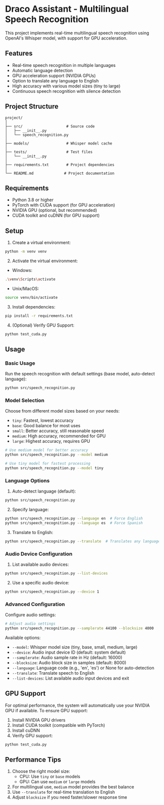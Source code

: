 # Draco Assistant - Multilingual Speech Recognition

This project implements real-time multilingual speech recognition using OpenAI's Whisper model, with support for GPU acceleration.

## Features

- Real-time speech recognition in multiple languages
- Automatic language detection
- GPU acceleration support (NVIDIA GPUs)
- Option to translate any language to English
- High accuracy with various model sizes (tiny to large)
- Continuous speech recognition with silence detection

## Project Structure

```
project/
│
├── src/                    # Source code
│   ├── __init__.py
│   └── speech_recognition.py
│
├── models/                 # Whisper model cache
│
├── tests/                  # Test files
│   └── __init__.py
│
├── requirements.txt        # Project dependencies
│
└── README.md              # Project documentation
```

## Requirements

- Python 3.8 or higher
- PyTorch with CUDA support (for GPU acceleration)
- NVIDIA GPU (optional, but recommended)
- CUDA toolkit and cuDNN (for GPU support)

## Setup

1. Create a virtual environment:

```bash
python -m venv venv
```

2. Activate the virtual environment:

- Windows:

```bash
.\venv\Scripts\activate
```

- Unix/MacOS:

```bash
source venv/bin/activate
```

3. Install dependencies:

```bash
pip install -r requirements.txt
```

4. (Optional) Verify GPU Support:

```bash
python test_cuda.py
```

## Usage

### Basic Usage

Run the speech recognition with default settings (base model, auto-detect language):

```bash
python src/speech_recognition.py
```

### Model Selection

Choose from different model sizes based on your needs:

- `tiny`: Fastest, lowest accuracy
- `base`: Good balance for most uses
- `small`: Better accuracy, still reasonable speed
- `medium`: High accuracy, recommended for GPU
- `large`: Highest accuracy, requires GPU

```bash
# Use medium model for better accuracy
python src/speech_recognition.py --model medium

# Use tiny model for fastest processing
python src/speech_recognition.py --model tiny
```

### Language Options

1. Auto-detect language (default):

```bash
python src/speech_recognition.py
```

2. Specify language:

```bash
python src/speech_recognition.py --language en  # Force English
python src/speech_recognition.py --language es  # Force Spanish
```

3. Translate to English:

```bash
python src/speech_recognition.py --translate  # Translates any language to English
```

### Audio Device Configuration

1. List available audio devices:

```bash
python src/speech_recognition.py --list-devices
```

2. Use a specific audio device:

```bash
python src/speech_recognition.py --device 1
```

### Advanced Configuration

Configure audio settings:

```bash
# Adjust audio settings
python src/speech_recognition.py --samplerate 44100 --blocksize 4000
```

Available options:

- `--model`: Whisper model size (tiny, base, small, medium, large)
- `--device`: Audio input device ID (default: system default)
- `--samplerate`: Audio sample rate in Hz (default: 16000)
- `--blocksize`: Audio block size in samples (default: 8000)
- `--language`: Language code (e.g., 'en', 'es') or None for auto-detection
- `--translate`: Translate speech to English
- `--list-devices`: List available audio input devices and exit

## GPU Support

For optimal performance, the system will automatically use your NVIDIA GPU if available. To ensure GPU support:

1. Install NVIDIA GPU drivers
2. Install CUDA toolkit (compatible with PyTorch)
3. Install cuDNN
4. Verify GPU support:

```bash
python test_cuda.py
```

## Performance Tips

1. Choose the right model size:
   - CPU: Use `tiny` or `base` models
   - GPU: Can use `medium` or `large` models
2. For multilingual use, `medium` model provides the best balance
3. Use `--translate` for real-time translation to English
4. Adjust `blocksize` if you need faster/slower response time
